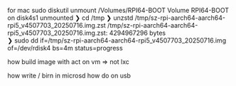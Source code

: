 for mac 
sudo diskutil unmount /Volumes/RPI64-BOOT
Volume RPI64-BOOT on disk4s1 unmounted
❯ cd /tmp
❯ unzstd /tmp/sz-rpi-aarch64-aarch64-rpi5_v4507703_20250716.img.zst
/tmp/sz-rpi-aarch64-aarch64-rpi5_v4507703_20250716.img.zst: 4294967296 bytes   
❯ sudo dd if=/tmp/sz-rpi-aarch64-aarch64-rpi5_v4507703_20250716.img of=/dev/rdisk4 bs=4m status=progress
 

 how build image with act on vm => not lxc

 how write / birn in microsd
 how do on usb 
 